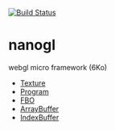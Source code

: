 [![Build Status](https://travis-ci.org/plepers/nanogl.svg?branch=master)](https://travis-ci.org/plepers/nanogl)


# nanogl
webgl micro framework (6Ko)


  - [Texture](docs/texture.md)
  - [Program](docs/program.md)
  - [FBO](docs/fbo.md)
  - [ArrayBuffer](docs/arraybuffer.md)
  - [IndexBuffer](docs/indexbuffer.md)
